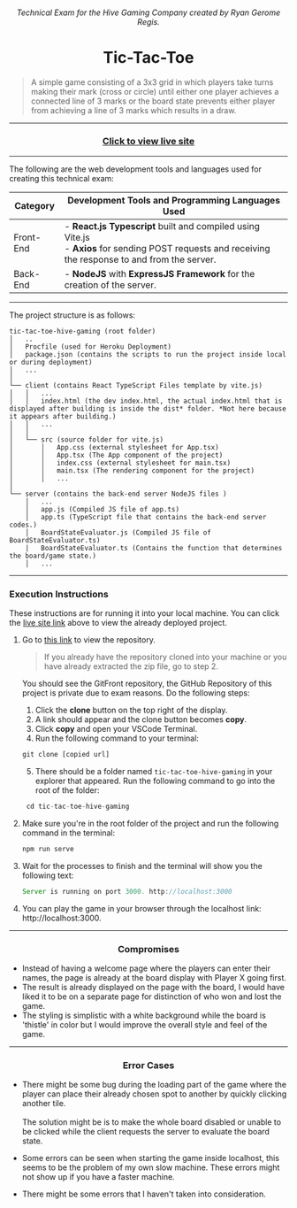 
<h6 align="center">Technical Exam for the Hive Gaming Company created by Ryan Gerome Regis.</h6>
<h1 align="center">Tic-Tac-Toe</h1>

> A simple game consisting of a 3x3 grid in which players take turns making their mark (cross or
circle) until either one player achieves a connected line of 3 marks or the board state
prevents either player from achieving a line of 3 marks which results in a draw.

<hr>
<h3 align="center"><a id="liveSiteLink" href="https://tic-tac-toe-hive-gaming.herokuapp.com/">Click to view live site</a></h3>
<hr>


The following are the web development tools and languages used for creating this technical exam:

| Category  | Development Tools and Programming Languages Used                                                                                                        |
|-----------|---------------------------------------------------------------------------------------------------------------------------------------------------------|
| Front-End | - **React.js Typescript** built and compiled using Vite.js<br> - **Axios** for sending POST requests and receiving the response to and from the server. |
| Back-End  | - **NodeJS** with **ExpressJS Framework** for the creation of the server.                                                                                                               |

<hr>

The project structure is as follows:
```
tic-tac-toe-hive-gaming (root folder)
│   ..
│   Procfile (used for Heroku Deployment)
│   package.json (contains the scripts to run the project inside local or during deployment)
│   ...
│
└── client (contains React TypeScript Files template by vite.js)
│   │   ...
│   │   index.html (the dev index.html, the actual index.html that is displayed after building is inside the dist* folder. *Not here because it appears after building.)
│   │   ...
│   │
│   └── src (source folder for vite.js)
│       │   App.css (external stylesheet for App.tsx)
│       │   App.tsx (The App component of the project)
│       │   index.css (external stylesheet for main.tsx)
│       │   main.tsx (The rendering component for the project)
│       │   ...   
│
└── server (contains the back-end server NodeJS files )
    │   ...
    │   app.js (Compiled JS file of app.ts)
    │   app.ts (TypeScript file that contains the back-end server codes.)
    │   BoardStateEvaluator.js (Compiled JS file of BoardStateEvaluator.ts)
    |   BoardStateEvaluator.ts (Contains the function that determines the board/game state.)
    │   ...
```
<hr>


### Execution Instructions
These instructions are for running it into your local machine. You can click the [live site link](#liveSiteLink) above to view the already deployed project.

1. Go to [this link](https://gitfront.io/r/user-2500572/2a6a86812db181e1483db0ea94ae5b9af9782ce1/tic-tac-toe-hive-gaming/) to view the repository.  
     >If you already have the repository cloned into your machine or you have already extracted the zip file, go to step 2.

    You should see the GitFront repository, the GitHub Repository of this project is private due to exam reasons. Do the following steps:
    1. Click the **clone** button on the top right of the display.
    2. A link should appear and the clone button becomes **copy**.
    3. Click **copy** and open your VSCode Terminal.
    4. Run the following command to your terminal:

    ```javascript
    git clone [copied url]
    ```
   5. There should be a folder named `tic-tac-toe-hive-gaming` in your explorer that appeared. Run the following command to go into the root of the folder: 
   ```javascript
    cd tic-tac-toe-hive-gaming
    ```

2. Make sure you're in the root folder of the project and run the following command in the terminal:
   ```javascript
   npm run serve
   ```
3. Wait for the processes to finish and the terminal will show you the following text:
    ```javascript
    Server is running on port 3000. http://localhost:3000
    ```
4. You can play the game in your browser through the localhost link: http://localhost:3000.

<hr>

<h3 align="center">Compromises</h3>

- Instead of having a welcome page where the players can enter their names, the page is already at the board display with Player X going first.
- The result is already displayed on the page with the board, I would have liked it to be on a separate page for distinction of who won and lost the game.
- The styling is simplistic with a white background while the board is 'thistle' in color but I would improve the overall style and feel of the game.

<hr>

<h3 align="center">Error Cases</h3>  

- There might be some bug during the loading part of the game where the player can place their already chosen spot to another by quickly clicking another tile. <br><br>The solution might be is to make the whole board disabled or unable to be clicked while the client requests the server to evaluate the board state.

- Some errors can be seen when starting the game inside localhost, this seems to be the problem of my own slow machine. These errors might not show up if you have a faster machine.

- There might be some errors that I haven't taken into consideration.





